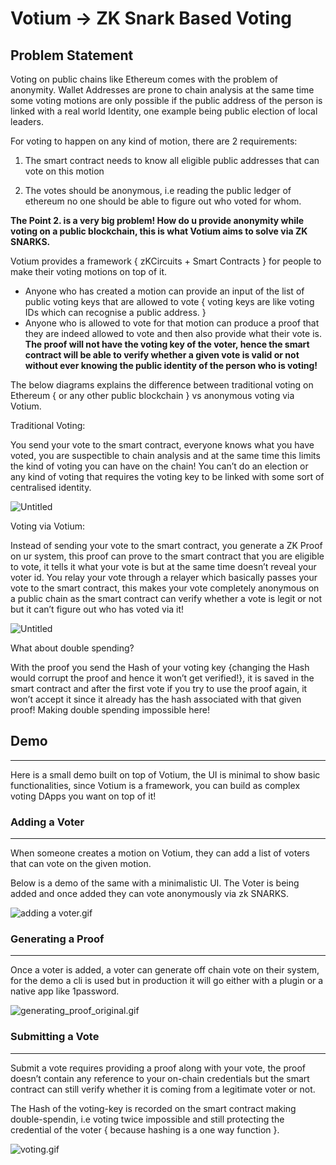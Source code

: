 # Votium → ZK Snark Based Voting

## Problem Statement

Voting on public chains like Ethereum comes with the problem of anonymity. Wallet Addresses are prone to chain analysis at the same time some voting motions are only possible if the public address of the person is linked with a real world Identity, one example being public election of local leaders.

For voting to happen on any kind of motion, there are 2 requirements:
1.  The smart contract needs to know all eligible public addresses that can vote on this motion

1. The votes should be anonymous, i.e reading the public ledger of ethereum no one should be able to figure out who voted for whom.

**The Point 2. is a very big problem! How do u provide anonymity while voting on a public 
blockchain, this is what Votium aims to solve via ZK SNARKS.**

Votium provides a framework { zKCircuits + Smart Contracts } for people to make their voting motions on top of it.

- Anyone who has created a motion can provide an input of the list of public voting keys that are allowed to vote { voting keys are like voting IDs which can recognise a public address. }
- Anyone who is allowed to vote for that motion can produce a proof that they are indeed allowed to vote and then also provide what their vote is. **The proof will not have the voting key of the voter, hence the smart contract will be able to verify whether a given vote is valid or not without ever knowing the public identity of the person who is voting!**

The below diagrams explains the difference between traditional voting on Ethereum { or any other public blockchain } vs anonymous voting via Votium.

Traditional Voting:

You send your vote to the smart contract, everyone knows what you have voted, you are suspectible to chain analysis and at the same time this limits the kind of voting you can have on the chain! You can’t do an election or any kind of voting that requires the voting key to be linked with some sort of centralised identity.

![Untitled](https://s3-us-west-2.amazonaws.com/secure.notion-static.com/74a97def-631e-4455-84a1-5d28fefdc508/Untitled.png)

Voting via Votium:

Instead of sending your vote to the smart contract, you generate a ZK Proof on ur system, this proof can prove to the smart contract that you are eligible to vote, it tells it what your vote is but at the same time doesn’t reveal your voter id. You relay your vote through a relayer which basically passes your vote to the smart contract, this makes your vote completely anonymous on a public chain as the smart contract can verify whether a vote is legit or not but it can’t figure out who has voted via it!

![Untitled](https://s3-us-west-2.amazonaws.com/secure.notion-static.com/9543b981-e5ff-4733-9094-7525c4f3013d/Untitled.png)

What about double spending?

With the proof you send the Hash of your voting key {changing the Hash would corrupt the proof and hence it won’t get verified!}, it is saved in the smart contract and after the first vote if you try to use the proof again, it won’t accept it since it already has the hash associated with that given proof! Making double spending impossible here! 

## Demo

---

Here is a small demo built on top of Votium, the UI is minimal to show basic functionalities, since Votium is a framework, you can build as complex voting DApps you want on top of it!

### Adding a Voter

---

When someone creates a motion on Votium, they can add a list of voters that can vote on the given motion.

Below is a demo of the same with a minimalistic UI. The Voter is being added and once added they can vote anonymously via zk SNARKS.

![adding a voter.gif](https://s3-us-west-2.amazonaws.com/secure.notion-static.com/017310ed-27c3-4383-8409-003e5252791c/adding_a_voter.gif)

### Generating a Proof

---

Once a voter is added, a voter can generate off chain vote on their system, for the demo a cli is used but in production it will go either with a plugin or a native app like 1password.

![generating_proof_original.gif](https://s3-us-west-2.amazonaws.com/secure.notion-static.com/c84185b4-3652-4d4f-94ba-4884264a6032/generating_proof_original.gif)

### Submitting a Vote

---

Submit a vote requires providing a proof along with your vote, the proof doesn’t contain any reference to your on-chain credentials but the smart contract can still verify whether it is coming from a legitimate voter or not.

The Hash of the voting-key is recorded on the smart contract making double-spendin, i.e voting twice impossible and still protecting the credential of the voter { because hashing is a one way function }.

  

![voting.gif](https://s3-us-west-2.amazonaws.com/secure.notion-static.com/db5df934-579b-4bd0-861a-5046c78da84a/voting.gif)
